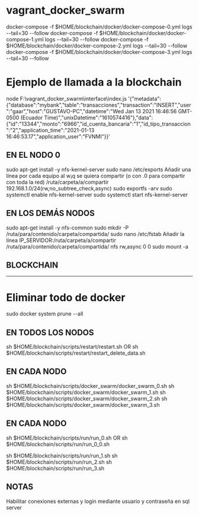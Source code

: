 # vagrant_docker_swarm
docker-compose -f $HOME/blockchain/docker/docker-compose-0.yml logs --tail=30 --follow
docker-compose -f $HOME/blockchain/docker/docker-compose-1.yml logs --tail=30 --follow
docker-compose -f $HOME/blockchain/docker/docker-compose-2.yml logs --tail=30 --follow
docker-compose -f $HOME/blockchain/docker/docker-compose-3.yml logs --tail=30 --follow


# Ejemplo de llamada a la blockchain
node F:\vagrant_docker_swarm\interface\index.js  '{\"metadata\":{\"database\":\"mybank\",\"table\":\"transacciones\",\"transaction\":\"INSERT\",\"user\":\"gaar\",\"host\":\"GUSTAVO-PC\",\"datetime\":\"Wed Jan 13 2021 16:46:56 GMT-0500 (Ecuador Time)\",\"unixDatetime\":\"1610574416\"},\"data\":{\"id\":\"13344\",\"monto\":\"6966\",\"id_cuenta_bancaria\":\"1\",\"id_tipo_transaccion\":\"2\",\"application_time\":\"2021-01-13 16:46:53.17\",\"application_user\":\"FVNMI\"}}'


EN EL NODO 0
---------------------------------------------------------------------------------------
sudo apt-get install -y nfs-kernel-server
sudo nano /etc/exports
Añadir una línea por cada equipo al w¡q se quiera compartir (o con .0 para compartir con toda la red)
/ruta/carpeta/a/compartir 192.168.1.0/24(rw,no_subtree_check,async)
sudo exportfs -arv
sudo systemctl enable nfs-kernel-server
sudo systemctl start nfs-kernel-server


EN LOS DEMÁS NODOS
----------------------------------------------------------------------------------------
sudo apt-get install -y nfs-common
sudo mkdir -P /ruta/para/contenido/carpeta/compartida/
sudo nano /etc/fstab
Añadir la línea
IP_SERVIDOR:/ruta/carpeta/a/compartir /ruta/para/contenido/carpeta/compartida/ nfs rw,async 0 0
sudo mount -a

BLOCKCHAIN
----------------------------------------------------------------------------------------
----------------------------------------------------------------------------------------

# Eliminar todo de docker
sudo docker system prune --all

EN TODOS LOS NODOS
----------------------------------------------------------------------------------------
sh $HOME/blockchain/scripts/restart/restart.sh
OR
sh $HOME/blockchain/scripts/restart/restart_delete_data.sh

EN CADA NODO
---------------------------------------------------------------------------------------
sh $HOME/blockchain/scripts/docker_swarm/docker_swarm_0.sh
sh $HOME/blockchain/scripts/docker_swarm/docker_swarm_1.sh
sh $HOME/blockchain/scripts/docker_swarm/docker_swarm_2.sh
sh $HOME/blockchain/scripts/docker_swarm/docker_swarm_3.sh

EN CADA NODO
------------------------------------------------------------------------------------------

sh $HOME/blockchain/scripts/run/run_0.sh
OR
sh $HOME/blockchain/scripts/run/run_0_0.sh

sh $HOME/blockchain/scripts/run/run_1.sh
sh $HOME/blockchain/scripts/run/run_2.sh
sh $HOME/blockchain/scripts/run/run_3.sh

NOTAS
------------------------------------------------------------------------------------------
Habilitar conexiones externas y login mediante usuario y contraseña en sql server

